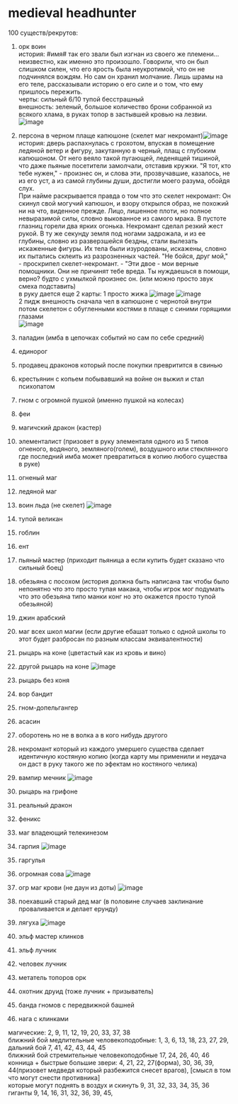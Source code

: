 # medieval headhunter

100 существ/рекрутов:

1) орк воин  
история: #имя# так его звали был изгнан из своего же племени... неизвестно, как именно это произошло. Говорили, что он был слишком силен, что его ярость была неукротимой, что он не подчинялся вождям. Но сам он хранил молчание. Лишь шрамы на его теле, рассказывали историю о его силе и о том, что ему пришлось пережить.  
черты: сильный 6/10 тупой бесстрашный  
внешность: зеленый, большое количество брони собранной из всякого хлама, в руках топор в застывшей кровью на лезвии.
![image](https://github.com/riggertt0/cardGame/assets/70891530/23979d82-8473-4dd7-9c6b-b872c02f8d17)


2) персона в черном плаще капюшоне (скелет маг некромант)![image](https://github.com/riggertt0/cardGame/assets/70891530/8066b7f2-369a-4adf-b5a3-fa58be09ffb3)
история: дверь распахнулась с грохотом, впуская в помещение ледяной ветер и фигуру, закутанную в черный, плащ с глубоким капюшоном. От него веяло такой пугающей, леденящей тишиной, что даже пьяные посетители замолчали, отставив кружки. "Я тот, кто тебе нужен," - произнес он, и слова эти, прозвучавшие, казалось, не из его уст, а из самой глубины души, достигли моего разума, обойдя слух.  
При найме раскрывается правда о том что это скелет некромант: Он скинул свой могучий капюшон, и взору открылся образ, не похожий ни на что, виденное прежде. Лицо, лишенное плоти, но полное невыразимой силы, словно выкованное из самого мрака. В пустоте глазниц горели два ярких огонька. Некромант сделал резкий жест рукой. В ту же секунду земля под ногами задрожала, и из ее глубины, словно из разверзшейся бездны, стали вылезать искаженные фигуры. Их тела были изуродованы, искажены, словно их пытались склеить из разрозненных частей. "Не бойся, друг мой," - проскрипел скелет-некромант. - "Эти двое - мои верные помощники. Они не причинят тебе вреда. Ты нуждаешься в помощи, верно? будто с ухмылкой произнес он. (или можно просто звук смеха подставить)  
в руку дается еще 2 карты:
1 просто жижа ![image](https://github.com/riggertt0/cardGame/assets/70891530/deab80a7-4bfa-4b69-87ea-15349863655d)  ![image](https://github.com/riggertt0/cardGame/assets/70891530/7bb03ce7-8cf6-4116-8011-d1779a72f8b2)  
2 пидж 
внешность сначала чел в капюшоне с чернотой внутри потом скелетон с обугленными костями в плаще с синими горящими глазами  
![image](https://github.com/riggertt0/cardGame/assets/70891530/7225df11-a9c2-4beb-a47a-566712466b18)

3) паладин (имба в цепочках событий но сам по себе средний)
4) единорог
5) продавец драконов который после покупки превритится в свинью
6) крестьянин с копьем побывавший на войне он выжил и стал психопатом
7) гном с огромной пушкой (именно пушкой на колесах)
8) феи
9) магичский дракон (кастер)
10) элементалист (призовет в руку элементаля одного из 5 типов огненого, водяного, земляного(голем), воздушного или стеклянного где последний имба может превратиться в копию любого существа в руке)
11) огненый маг
12) ледяной маг
13) воин льда (не скелет) ![image](https://github.com/riggertt0/cardGame/assets/70891530/72f0d0ea-32bb-4ce5-a8b5-ed0505617bbc)
14) тупой великан
15) гоблин
16) ент
17) пьяный мастер (приходит пьяница а если купить будет сказано что сильный боец)
18) обезьяна с посохом (история должна быть написана так чтобы было непонятно что это просто тупая макака, чтобы игрок мог подумать что это обезьяна типо манки конг но это окажется просто тупой обезьяной)
19) джин арабский
20) маг всех школ магии (если другие ебашат только с одной школы то этот будет разбросан по разным классам эквивалентности)
21) рыцарь на коне (цветастый как из кровь и вино)
22) другой рыцарь на коне ![image](https://github.com/riggertt0/cardGame/assets/70891530/7a9156ef-6fcf-4f16-a340-483e5ee7fec7)
23) рыцарь без коня
24) вор бандит
25) гном-допельгангер
26) асасин
27) оборотень но не в волка а в кого нибудь другого
28) некромант который из каждого умершего существа сделает идентичную костяную копию (когда карту мы применили и неудача он даст в руку такого же по эфектам но костяного челика)
29) вампир мечник ![image](https://github.com/riggertt0/cardGame/assets/70891530/e3c4930b-4e5b-4918-9dd9-75be74eeecb2)
30) рыцарь на грифоне
31) реальный дракон
32) феникс
33) маг владеющий телекинезом
34) гарпия ![image](https://github.com/riggertt0/cardGame/assets/70891530/557b08cf-56ef-4bd5-9cd0-5c9f4b0b2976)
35) гаргулья
36) огромная сова ![image](https://github.com/riggertt0/cardGame/assets/70891530/6a686561-fa9f-4a89-9097-2183ae190693)
37) огр маг крови (не даун из доты) ![image](https://github.com/riggertt0/cardGame/assets/70891530/39162eb2-c4f4-4509-8f30-f9bc1acfdf48)
38) поехавший старый дед маг (в половине случаев заклинание проваливается и делает ерунду)
39) лягуха ![image](https://github.com/riggertt0/cardGame/assets/70891530/38ceb3cf-f8f6-4536-8163-231eae08a993)
40) эльф мастер клинков
41) эльф лучник
42) человек лучник
43) метатель топоров орк
44) охотник друид (тоже лучник  + призыватель)
45) банда гномов с передвижной башней
46) нага с клинками


магические: 2, 9, 11, 12, 19, 20, 33, 37, 38  
ближний бой медлительные человекоподобные: 1, 3, 6, 13, 18, 23, 27, 29,   
дальний бой 7, 41, 42, 43, 44, 45  
ближний бой стремительные человекоподобные 17, 24, 26, 40, 46  
конница + быстрые большие звери: 4, 21, 22, 27(форма), 30, 36, 39, 44(призовет медведя который разбежится снесет врагов), [смысл в том что могут снести противника]  
которые могут поднять в воздух и скинуть 9, 31, 32, 33, 34, 35, 36  
гиганты 9, 14, 16, 31, 32, 36, 39, 45,  


